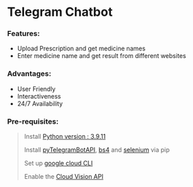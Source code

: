 <h1>Telegram Chatbot </h1>

### Features:
* Upload Prescription and get medicine names 
* Enter medicine name and get result from different websites

### Advantages: 
* User Friendly
* Interactiveness
* 24/7 Availability

### Pre-requisites:
> Install [Python version : 3.9.11](https://www.python.org/downloads/release/python-3911/)
> 
>Install [pyTelegramBotAPI](https://pypi.org/project/pyTelegramBotAPI/), [bs4](https://pypi.org/project/beautifulsoup4/) and [selenium](https://pypi.org/project/selenium/) via pip
>
>Set up [google cloud CLI](https://cloud.google.com/sdk/docs/initializing)
>
>Enable the [Cloud Vision API](https://cloud.google.com/vision/docs/ocr#vision_text_detection-python)
